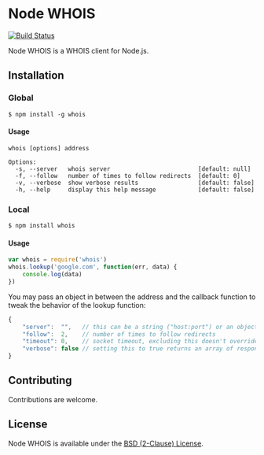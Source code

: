 # Node WHOIS

[![Build Status](https://drone.io/github.com/hjr265/node-whois/status.png)](https://drone.io/github.com/hjr265/node-whois/latest)

Node WHOIS is a WHOIS client for Node.js.

## Installation

### Global

    $ npm install -g whois

#### Usage

    whois [options] address

    Options:
      -s, --server   whois server                         [default: null]
      -f, --follow   number of times to follow redirects  [default: 0]
      -v, --verbose  show verbose results                 [default: false]
      -h, --help     display this help message            [default: false]

### Local

    $ npm install whois

#### Usage

```js
var whois = require('whois')
whois.lookup('google.com', function(err, data) {
	console.log(data)
})
```

You may pass an object in between the address and the callback function to tweak the behavior of the lookup function:

```js
{
	"server":  "",   // this can be a string ("host:port") or an object with host and port as its keys; leaving it empty makes lookup rely on servers.json
	"follow":  2,    // number of times to follow redirects
	"timeout": 0,    // socket timeout, excluding this doesn't override any default timeout value
	"verbose": false // setting this to true returns an array of responses from all servers
}
```

## Contributing

Contributions are welcome.

## License

Node WHOIS is available under the [BSD (2-Clause) License](http://opensource.org/licenses/BSD-2-Clause).
